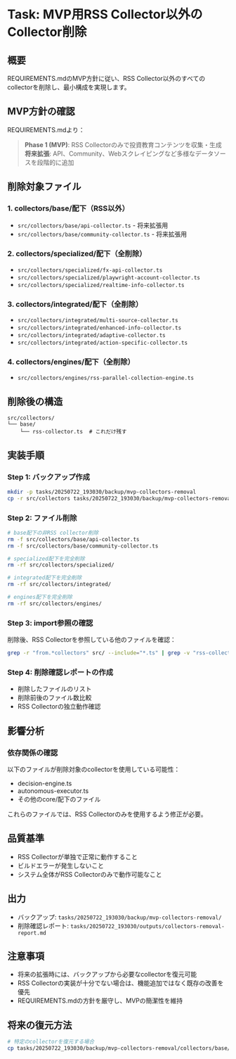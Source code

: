 # Task: MVP用RSS Collector以外のCollector削除

## 概要
REQUIREMENTS.mdのMVP方針に従い、RSS Collector以外のすべてのcollectorを削除し、最小構成を実現します。

## MVP方針の確認
REQUIREMENTS.mdより：
> **Phase 1 (MVP)**: RSS Collectorのみで投資教育コンテンツを収集・生成
> **将来拡張**: API、Community、Webスクレイピングなど多様なデータソースを段階的に追加

## 削除対象ファイル

### 1. collectors/base/配下（RSS以外）
- `src/collectors/base/api-collector.ts` - 将来拡張用
- `src/collectors/base/community-collector.ts` - 将来拡張用

### 2. collectors/specialized/配下（全削除）
- `src/collectors/specialized/fx-api-collector.ts`
- `src/collectors/specialized/playwright-account-collector.ts`
- `src/collectors/specialized/realtime-info-collector.ts`

### 3. collectors/integrated/配下（全削除）
- `src/collectors/integrated/multi-source-collector.ts`
- `src/collectors/integrated/enhanced-info-collector.ts`
- `src/collectors/integrated/adaptive-collector.ts`
- `src/collectors/integrated/action-specific-collector.ts`

### 4. collectors/engines/配下（全削除）
- `src/collectors/engines/rss-parallel-collection-engine.ts`

## 削除後の構造
```
src/collectors/
└── base/
    └── rss-collector.ts  # これだけ残す
```

## 実装手順

### Step 1: バックアップ作成
```bash
mkdir -p tasks/20250722_193030/backup/mvp-collectors-removal
cp -r src/collectors tasks/20250722_193030/backup/mvp-collectors-removal/
```

### Step 2: ファイル削除
```bash
# base配下の非RSS collector削除
rm -f src/collectors/base/api-collector.ts
rm -f src/collectors/base/community-collector.ts

# specialized配下を完全削除
rm -rf src/collectors/specialized/

# integrated配下を完全削除
rm -rf src/collectors/integrated/

# engines配下を完全削除
rm -rf src/collectors/engines/
```

### Step 3: import参照の確認
削除後、RSS Collectorを参照している他のファイルを確認：
```bash
grep -r "from.*collectors" src/ --include="*.ts" | grep -v "rss-collector"
```

### Step 4: 削除確認レポートの作成
- 削除したファイルのリスト
- 削除前後のファイル数比較
- RSS Collectorの独立動作確認

## 影響分析

### 依存関係の確認
以下のファイルが削除対象のcollectorを使用している可能性：
- decision-engine.ts
- autonomous-executor.ts
- その他のcore/配下のファイル

これらのファイルでは、RSS Collectorのみを使用するよう修正が必要。

## 品質基準
- RSS Collectorが単独で正常に動作すること
- ビルドエラーが発生しないこと
- システム全体がRSS Collectorのみで動作可能なこと

## 出力
- バックアップ: `tasks/20250722_193030/backup/mvp-collectors-removal/`
- 削除確認レポート: `tasks/20250722_193030/outputs/collectors-removal-report.md`

## 注意事項
- 将来の拡張時には、バックアップから必要なcollectorを復元可能
- RSS Collectorの実装が十分でない場合は、機能追加ではなく既存の改善を優先
- REQUIREMENTS.mdの方針を厳守し、MVPの簡潔性を維持

## 将来の復元方法
```bash
# 特定のcollectorを復元する場合
cp tasks/20250722_193030/backup/mvp-collectors-removal/collectors/base/api-collector.ts src/collectors/base/
```